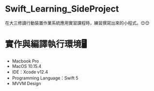 # Swift_Learning_SideProject

在大三修讀行動裝置作業系統應用實習課程時，練習撰寫出來的小程式。😊😊

# 實作與編譯執行環境🖥️
* Macbook Pro
* MacOS 10.15.4
* IDE：Xcode v12.4
* Programming Language：Swift 5
* MVVM Design
